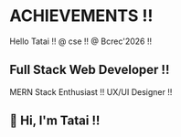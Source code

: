 # ACHIEVEMENTS !!
Hello Tatai !!
@ cse !!
@ Bcrec'2026 !!
<!DOCTYPE html>

## Full Stack Web Developer !!
MERN Stack Enthusiast !!
UX/UI Designer !!

## 👋 Hi, I'm Tatai !!
